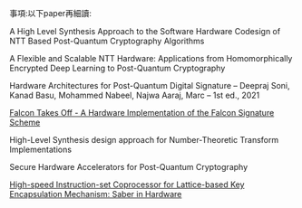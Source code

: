 事項:以下paper再細讀:

A High Level Synthesis Approach to the Software Hardware Codesign of NTT Based Post-Quantum Cryptography Algorithms

A Flexible and Scalable NTT Hardware: Applications from Homomorphically Encrypted Deep Learning to Post-Quantum Cryptography

Hardware Architectures for Post-Quantum Digital Signature – Deepraj Soni, Kanad Basu, Mohammed Nabeel, Najwa Aaraj, Marc – 1st ed., 2021

[Falcon Takes Off - A Hardware Implementation of the Falcon Signature Scheme](https://eprint.iacr.org/2023/1885.pdf)

High-Level Synthesis design approach for Number-Theoretic Transform Implementations

Secure Hardware Accelerators for Post-Quantum Cryptography

[High-speed Instruction-set Coprocessor for Lattice-based Key Encapsulation Mechanism: Saber in Hardware](https://eprint.iacr.org/2020/434.pdf)
